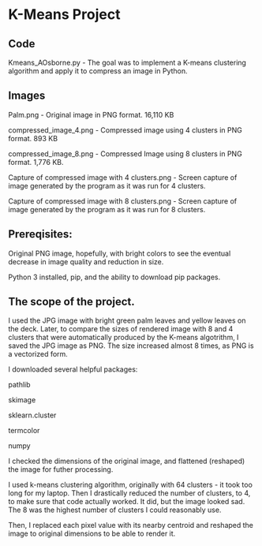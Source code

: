 # K-Means Project

## Code

Kmeans_AOsborne.py - The goal was to implement a K-means clustering algorithm and apply it to compress an image in Python.

## Images

Palm.png - Original image in PNG format. 16,110 KB

compressed_image_4.png - Compressed image using 4 clusters in PNG format. 893 KB

compressed_image_8.png - Compressed Image using 8 clusters in PNG format. 1,776 KB.

Capture of compressed image with 4 clusters.png - Screen capture of image generated by the program as it was run for 4 clusters.

Capture of compressed image with 8 clusters.png - Screen capture of image generated by the program as it was run for 8 clusters.

## Prereqisites: 
Original PNG image, hopefully, with bright colors to see the eventual decrease in image quality and reduction in size. 

Python 3 installed, pip, and the ability to download pip packages.

## The scope of the project. 
I used the JPG image with bright green palm leaves and yellow leaves on the deck. Later, to compare the sizes of rendered image with 8 and 4 clusters that were automatically produced by the K-means algotrithm, I saved the JPG image as PNG. The size increased almost 8 times, as PNG is a vectorized form. 

I downloaded several helpful packages: 

pathlib

skimage

sklearn.cluster

termcolor

numpy

I checked the dimensions of the original image, and flattened (reshaped) the image for futher processing. 

I used k-means clustering algorithm, originally with 64 clusters - it took too long for my laptop. Then I drastically reduced the number of clusters, to 4, to make sure that code actually worked. It did, but the image looked sad. The 8 was the highest number of clusters I could reasonably use. 

Then, I replaced each pixel value with its nearby centroid and reshaped the image to original dimensions to be able to render it.